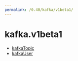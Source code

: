 ```yaml
---
permalink: /0.40/kafka/v1beta1/
---
```


# kafka.v1beta1



* [kafkaTopic](kafkaTopic.md)
* [kafkaUser](kafkaUser.md)